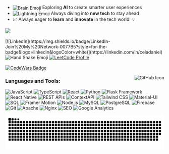 <!-- ![saqlain](https://github.com/SaqlainMuhammadd/Saqlainmuhammadd/assets/129774784/23b06a8b-8691-45ad-9250-cd44f21a4366) -->

<!-- <h1 align="center">Hi 👋, I'm Meshack</h1>
<h3 align="center">A passionate Software Engineer 💻</h3>
<p align="left"> <img src="https://komarev.com/ghpvc/?username=spookeyy&label=Profile%20views&color=0e75b6&style=flat" alt="spookeyy" /> </p>
<p> 💻 Passionate about Flutter App Development 🚀
📚 Currently exploring Machine Learning, Artificial Intelligence and Data Science 🌐
🎨 Hobbies include Graphic Design 
and Video Editing 🎥 -->
<ul>
<li>
    <img src="https://raw.githubusercontent.com/Tarikul-Islam-Anik/Animated-Fluent-Emojis/master/Emojis/Hand%20gestures/Brain.png" alt="Brain Emoji" width="25px" align="center" /> Exploring <strong>AI</strong> to create smarter user experiences
  </li>
  <li>
    <img src="https://raw.githubusercontent.com/Tarikul-Islam-Anik/Animated-Fluent-Emojis/master/Emojis/Travel%20and%20places/High%20Voltage.png" alt="Lightning Emoji" width="25px" align="center" /> Always diving into <strong>new tech</strong> to stay ahead
  </li>
  <li>
📈 Always eager to <strong>learn</strong> and <strong>innovate</strong> in the tech world! 💡 </p>
  </li>
</ul>


<!-- - 🌱 I’m currently learning **AI & ML**

- 📫 How to reach me **pangasmeshack@gmail.com**
- 👨‍💻 All of my projects are available at **https://github.com/spookeyy**
- 📄 Know about my experiences **https://rb.gy/vd56yp** -->

<!-- <div> 
<a href="https://www.linkedin.com/in/meshack-kataboi-a6a03b240/" target="_blank"><img src="https://img.shields.io/badge/LinkedIn-0077B5?style=for-the-badge&logo=linkedin&logoColor=white" target="_blank"></a>
<a href="https://github.com/spookeyy" target="_blank"><img src="https://img.shields.io/badge/GitHub-100000?style=for-the-badge&logo=github&logoColor=white" target="_blank"></a>
<a href="https://instagram.com/saqlainmuhammadd" target="_blank"><img src="https://img.shields.io/badge/Instagram-E4405F?style=for-the-badge&logo=instagram&logoColor=white" target="_blank"></a>
-->
<a href = "mailto:pangasmeshack@gmail.com"><img src="https://img.shields.io/badge/-Gmail-%23333?style=for-the-badge&logo=gmail&logoColor=white" target="_blank"></a>
</div>
[![LinkedIn](https://img.shields.io/badge/LinkedIn-Join%20My%20Network-0077B5?style=for-the-badge&logo=linkedin&logoColor=white)](https://linkedin.com/in/celadaniel) <img src="https://raw.githubusercontent.com/Tarikul-Islam-Anik/Animated-Fluent-Emojis/master/Emojis/Hand%20gestures/Handshake.png" width="30px" alt="Hand Shake Emoji"/>

<!-- <h3 align="left">Connect with me:</h3>
<div align="center" style="display: inline-flex; flex-direction: row; justify-content: space-between; " >
<a href="https://linkedin.com/in/meshack-kataboi-a6a03b240" target="blank"><img align="center" src="https://raw.githubusercontent.com/teamedwardforever/Readme-Generator/71f25dd8b98329b168142a6b782a107b75eab178/svg/Social/linked-in-alt.svg" alt="meshackkataboi" height="30" width="40" /></a>
<a href="https://www.youtube.com/c/saqlainmuhammadd" target="blank"><img align="center" src="https://raw.githubusercontent.com/teamedwardforever/Readme-Generator/71f25dd8b98329b168142a6b782a107b75eab178/svg/Social/youtube.svg" alt="saqlainmuhammadd" height="30" width="40" /></a> -->

<a href="https://leetcode.com/spookeyy/" target="_blank">
  <img src="https://img.shields.io/badge/LeetCode-spookeyy-FFA116?style=for-the-badge&logo=LeetCode" alt="LeetCode Profile" style="width: 300px; height: auto;">
</a>
<!-- <a href="https://leetcode.com/spookeyy/" target="_blank">
  <img src="https://leetcard.jacoblin.cool/spookeyy?theme=dark&font=milonga&ext=heatmap" alt="LeetCode Stats" style="width: 495px; height: auto;">
</a> -->

<!-- <a href="https://leetcode.com/u/spookeyy/" target="blank"><img align="center" src="https://raw.githubusercontent.com/teamedwardforever/Readme-Generator/71f25dd8b98329b168142a6b782a107b75eab178/svg/Social/leet-code.svg" alt="spookeyy" height="30" width="40" /></a> -->

<!-- <a href="https://stackoverflow.com/users/saqlainmuhammadd" target="blank"><img align="center" src="https://raw.githubusercontent.com/teamedwardforever/Readme-Generator/71f25dd8b98329b168142a6b782a107b75eab178/svg/Social/stack-overflow.svg" alt="saqlainmuhammadd" height="30" width="40" /></a> -->
<!-- <a href="https://instagram.com/saqlainmuhammadd" target="blank"><img align="center" src="https://raw.githubusercontent.com/teamedwardforever/Readme-Generator/71f25dd8b98329b168142a6b782a107b75eab178/svg/Social/instagram.svg" alt="saqlainmuhammadd" height="30" width="40" /></a> -->
<a href="https://www.codewars.com/users/spookeyy" target="blank"><img align="center" src="https://www.codewars.com/users/spookeyy/badges/large" alt="CodeWars Badge" style="width: 300px; height: auto;"/></a>
</div> <a href="https://github.com/spookeyy" target="_blank">
  <img align="right" src="https://img.icons8.com/material-outlined/24/ffffff/github.png" alt="GitHub Icon">
</a>

<h3 align="left">Languages and Tools:</h3>
<p align="left">

  ![JavaScript](https://img.shields.io/badge/JavaScript-F7DF1E?style=flat&logo=javascript&logoColor=black)
  ![TypeScript](https://img.shields.io/badge/TypeScript-007ACC?style=flat&logo=typescript&logoColor=white)
  ![React](https://img.shields.io/badge/React-61DAFB?style=flat&logo=react&logoColor=black)
  ![Python](https://img.shields.io/badge/Python-3776AB?style=flat&logo=python&logoColor=white)
  ![Flask Framework](https://img.shields.io/badge/Flask%20Framework-%23FF69B4?style=flat&logo=flask&logoColor=white)
  ![React Native](https://img.shields.io/badge/React_Native-61DAFB?style=flat&logo=react&logoColor=black)
  ![REST APIs](https://img.shields.io/badge/REST_APIs-02569B?style=flat)
  ![ContextAPI](https://img.shields.io/badge/ContextAPI-61DAFB?style=flat&logo=react&logoColor=black)
  ![Tailwind CSS](https://img.shields.io/badge/TailwindCSS-06B6D4?style=flat&logo=tailwindcss&logoColor=white)
  ![Material-UI](https://img.shields.io/badge/Material--UI-0081CB?style=flat&logo=mui&logoColor=white)
  ![SQL](https://img.shields.io/badge/SQL-4479A1?style=flat&logo=mysql&logoColor=white)
  ![Framer Motion](https://img.shields.io/badge/Framer_Motion-0055FF?style=flat&logo=framer&logoColor=white)
  ![Node.js](https://img.shields.io/badge/Node.js-339933?style=flat&logo=nodedotjs&logoColor=white)
  ![MySQL](https://img.shields.io/badge/MySQL-4479A1?style=flat&logo=mysql&logoColor=white)
  ![PostgreSQL](https://img.shields.io/badge/PostgreSQL-4169E1?style=flat&logo=postgresql&logoColor=white)
  ![Firebase](https://img.shields.io/badge/Firebase-FFCA28?style=flat&logo=firebase&logoColor=black)
  ![Git](https://img.shields.io/badge/Git-F05032?style=flat&logo=git&logoColor=white)
  ![Apache](https://img.shields.io/badge/Apache-D22128?style=flat&logo=apache&logoColor=white)
  ![Nginx](https://img.shields.io/badge/Nginx-269539?style=flat&logo=nginx&logoColor=white)
  ![SEO](https://img.shields.io/badge/SEO-FFA500?style=flat&logo=google&logoColor=black)
  ![Google Analytics](https://img.shields.io/badge/Google_Analytics-E37400?style=flat&logo=google-analytics&logoColor=white)
  <!-- ![Next.js](https://img.shields.io/badge/Next.js-000000?style=flat&logo=nextdotjs&logoColor=white) -->
  <!-- ![Redux](https://img.shields.io/badge/Redux-764ABC?style=flat&logo=redux&logoColor=white) -->
  <!-- ![Vue.js](https://img.shields.io/badge/Vue.js-4FC08D?style=flat&logo=vuedotjs&logoColor=white) -->
  <!-- ![Nuxt.js](https://img.shields.io/badge/Nuxt.js-00C58E?style=flat&logo=nuxtdotjs&logoColor=white) -->
  <!-- ![Jest](https://img.shields.io/badge/Jest-C21325?style=flat&logo=jest&logoColor=white) -->
  <!-- ![GSAP](https://img.shields.io/badge/GSAP-black?style=flat&logo=greensock&logoColor=00FF88) -->
  <!-- ![SCSS](https://img.shields.io/badge/SCSS-CC6699?style=flat&logo=sass&logoColor=white) -->
  <!-- ![Three.js](https://img.shields.io/badge/Three.js-000000?style=flat&logo=threedotjs&logoColor=white) -->
  <!-- ![React Three Fiber](https://img.shields.io/badge/React_Three_Fiber-61DAFB?style=flat&logo=react&logoColor=black) -->
  <!-- ![Express.js](https://img.shields.io/badge/Express.js-000000?style=flat&logo=express&logoColor=white) -->
  <!-- ![CodeIgniter](https://img.shields.io/badge/CodeIgniter-EF4223?style=flat&logo=codeigniter&logoColor=white) -->
  <!-- ![Laravel](https://img.shields.io/badge/Laravel-FF2D20?style=flat&logo=laravel&logoColor=white) -->
  <!-- ![MongoDB](https://img.shields.io/badge/MongoDB-47A248?style=flat&logo=mongodb&logoColor=white) -->
  <!-- ![Redis](https://img.shields.io/badge/Redis-DC382D?style=flat&logo=redis&logoColor=white) -->
  <!-- ![Prisma ORM](https://img.shields.io/badge/Prisma-2D3748?style=flat&logo=prisma&logoColor=white) -->
  <!-- ![TypeORM](https://img.shields.io/badge/TypeORM-FF6F00?style=flat&logo=typeorm&logoColor=white) -->
  <!-- ![Docker](https://img.shields.io/badge/Docker-2496ED?style=flat&logo=docker&logoColor=white) -->
  <!-- ![NX](https://img.shields.io/badge/NX-143055?style=flat&logo=nx&logoColor=white) -->
  <!-- ![Lerna](https://img.shields.io/badge/Lerna-3E4E88?style=flat&logo=lerna&logoColor=white) -->
  <!-- ![Caddy](https://img.shields.io/badge/Caddy-000000?style=flat&logo=caddy&logoColor=white&labelColor=000000) -->
  <!-- ![WordPress](https://img.shields.io/badge/WordPress-21759B?style=flat&logo=wordpress&logoColor=white) -->
  <!-- ![Wix](https://img.shields.io/badge/Wix-000?style=flat&logo=wix&logoColor=white) -->
  <!-- ![PixiJS](https://img.shields.io/badge/PixiJS-FFDD00?style=flat&logo=pixiv&logoColor=black) -->
  <!-- ![Spine](https://img.shields.io/badge/Spine-FFB83D?style=flat&logo=spine&logoColor=black) -->
   <!-- ![PHP](https://img.shields.io/badge/PHP-777BB4?style=flat&logo=php&logoColor=white) -->
   <!-- ![GraphQL](https://img.shields.io/badge/GraphQL-E10098?style=flat&logo=graphql&logoColor=white) -->
  <!-- ![Apollo](https://img.shields.io/badge/Apollo-311C87?style=flat&logo=apollographql&logoColor=white) -->
  <!-- ![PWA](https://img.shields.io/badge/PWA-5A0FC8?style=flat&logo=pwa&logoColor=white) -->

<div align="center">
  <picture>
    <source media="(prefers-color-scheme: dark)" srcset="https://raw.githubusercontent.com/platane/platane/output/github-contribution-grid-snake-dark.svg">
    <source media="(prefers-color-scheme: light)" srcset="https://raw.githubusercontent.com/platane/platane/output/github-contribution-grid-snake.svg">
    <img alt="github contribution grid snake animation" src="https://raw.githubusercontent.com/platane/platane/output/github-contribution-grid-snake.svg">
  </picture>
</div>

<!-- 



<img src="https://raw.githubusercontent.com/teamedwardforever/Readme-Generator/71f25dd8b98329b168142a6b782a107b75eab178/svg/Skills/Languages/javascript-original.svg" alt="Javascript" width="40" height="40"/>
<img src="https://raw.githubusercontent.com/teamedwardforever/Readme-Generator/71f25dd8b98329b168142a6b782a107b75eab178/svg/Skills/Languages/python-original.svg" alt="Python" width="40" height="40"/>
<img src="https://cdn.jsdelivr.net/gh/devicons/devicon/icons/react/react-original.svg" alt="React" width="40" height="40"/>
<img src="https://cdn.jsdelivr.net/gh/devicons/devicon/icons/flask/flask-original.svg" alt="Flask"  width="40" height="40"/>
<img src="https://raw.githubusercontent.com/teamedwardforever/Readme-Generator/71f25dd8b98329b168142a6b782a107b75eab178/svg/Skills/Frontend/html5-original-wordmark.svg" alt="HTML" width="40" height="40"/>
<img src="https://raw.githubusercontent.com/teamedwardforever/Readme-Generator/71f25dd8b98329b168142a6b782a107b75eab178/svg/Skills/Frontend/css3-original-wordmark.svg" alt="Css" width="40" height="40"/>
<img src="https://raw.githubusercontent.com/teamedwardforever/Readme-Generator/71f25dd8b98329b168142a6b782a107b75eab178/svg/Skills/Frontend/tailwindcss-icon.svg" alt="Tailwindcss" width="40" height="40"/>
<img src="https://cdn.jsdelivr.net/gh/devicons/devicon/icons/bootstrap/bootstrap-original.svg" alt="Bootstrap" width="40" height="40"/>
<img src="https://raw.githubusercontent.com/teamedwardforever/Readme-Generator/71f25dd8b98329b168142a6b782a107b75eab178/svg/Skills/BackendService/firebase-icon.svg" alt="Firebase" width="40" height="40"/>
<img src="ht<!-- tps://raw.githubusercontent.com/teamedwardforever/Readme-Generator/71f25dd8b98329b168142a6b782a107b75eab178/svg/Skills/Mobile/flutterio-icon.svg" alt="Flutter" width="40" height="40"/>
<img src="https://raw.githubusercontent.com/teamedwardforever/Readme-Generator/71f25dd8b98329b168142a6b782a107b75eab178/svg/Skills/Mobile/android-original-wordmark.svg" alt="Android" width="40" height="40"/>
<img src="https://raw.githubusercontent.com/teamedwardforever/Readme-Generator/71f25dd8b98329b168142a6b782a107b75eab178/svg/Skills/Software/adobe_illustrator-icon%20(1).svg -->
